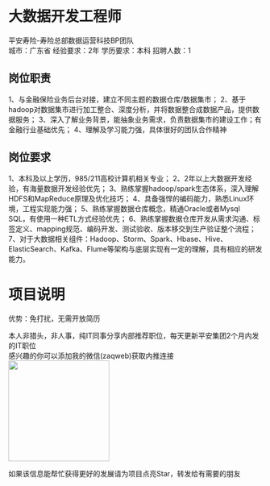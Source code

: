 # 大数据开发工程师
平安寿险-寿险总部数据运营科技BP团队  
城市：广东省 经验要求：2年 学历要求：本科  招聘人数：1

## 岗位职责
1、与金融保险业务后台对接，建立不同主题的数据仓库/数据集市；
   2、基于hadoop对数据集市进行加工整合、深度分析，并将数据整合成数据产品，提供数据服务；
   3、深入了解业务背景，能抽象业务需求，负责数据集市的建设工作；有金融行业基础优先；
   4、理解及学习能力强，具体很好的团队合作精神

## 岗位要求
1、本科及以上学历，985/211高校计算机相关专业；
   2、2年以上大数据开发经验，有海量数据开发经验优先；
   3、熟练掌握hadoop/spark生态体系，深入理解HDFS和MapReduce原理及优化技巧；
   4、具备强悍的编码能力，熟悉Linux环境，工程实现能力强；
   5、熟练掌握数据仓库概念，精通Oracle或者Mysql SQL，有使用一种ETL方式经验优先；
   6、熟练掌握数据仓库开发从需求沟通、标签定义、mapping规范、编码开发、测试验收、版本移交到生产验证整个流程；
   7、对于大数据相关组件：Hadoop、Storm、Spark、Hbase、Hive、ElasticSearch、Kafka、Flume等架构与底层实现有一定的理解，具有相应的研发能力。

# 项目说明

优势：免打扰，无需开放简历

本人非猎头，非人事，纯IT同事分享内部推荐职位，每天更新平安集团2个月内发的IT职位  
感兴趣的你可以添加我的微信(zaqweb)获取内推连接  
<img src="https://github.com/zaqweb/PA-IT-JOBS/blob/master/WechatICode.jpeg"  height="200" width="200">

如果该信息能帮忙获得更好的发展请为项目点亮Star，转发给有需要的朋友




